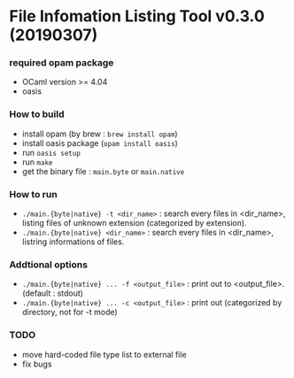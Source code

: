 # File Infomation Listing Tool v0.3.0 (20190307)

### required opam package

 - OCaml version >= 4.04
 - oasis
 
### How to build

 - install opam (by brew : `brew install opam`)
 - install oasis package (`opam install oasis`)
 - run `oasis setup`
 - run `make`
 - get the binary file : `main.byte` or `main.native`
 
### How to run

 - `./main.{byte|native} -t <dir_name>` : search every files in <dir_name>, listing files of unknown extension (categorized by extension).
 - `./main.{byte|native} <dir_name>` : search every files in <dir_name>, listring informations of files.

### Addtional options

 - `./main.{byte|native} ... -f <output_file>` : print out to <output_file>. (default : stdout)
 - `./main.{byte|native} ... -c <output_file>` : print out (categorized by directory, not for -t mode)

### TODO

 - move hard-coded file type list to external file
 - fix bugs

